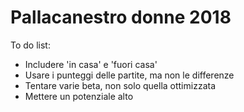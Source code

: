 # Pallacanestro donne 2018

To do list:

- Includere 'in casa' e 'fuori casa'
- Usare i punteggi delle partite, ma non le differenze
- Tentare varie beta, non solo quella ottimizzata
- Mettere un potenziale alto